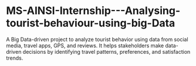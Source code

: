 # MS-AINSI-Internship---Analysing-tourist-behaviour-using-big-Data
A Big Data-driven project to analyze tourist behavior using data from social media, travel apps, GPS, and reviews. It helps stakeholders make data-driven decisions by identifying travel patterns, preferences, and satisfaction trends.
